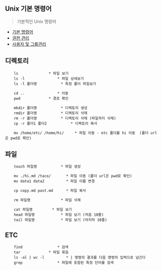 ## Unix 기본 명령어

> 기본적인 Unix 명령어 

- [기본 명령어](http://cailisin.tistory.com/entry/리눅스-Linux-유닉스-Unix-주요-기본-명령어)
- [권한 관리](http://cailisin.tistory.com/entry/유닉스-Unix-리눅스-Linux-권한-관리)
- [사용자 및 그룹관리](http://cailisin.tistory.com/entry/유닉스-Unix-리눅스-Linux-사용자-및-그룹-관리)

## 디렉토리

```
	ls				* 파일 보기
	ls -l				* 파일 상세보기
	ls -l 폴더명			* 특정 폴더 파일보기

	cd .. 				* 이동
	pwd				* 경로 확인

	mkdir 폴더명			* 디렉토리 생성
	rmdir 폴더명			* 디렉토리 삭제
	rm -r 폴더명 			* 디렉토리 삭제 (파일까지 삭제)
	cp -r 폴더1 폴더2			* 디렉토리 복사

	mv /home/etc/ /home/hi/		* 파일 이동 - etc 폴더를 hi 이동	 (폴더 url은 pwd로 확인)
```

## 파일

```
	touch 파일명			* 파일 생성

	mv ./hi.md /taco/		* 파일 이동 (폴더 url은 pwd로 확인)
	mv data1 data2			* 파일 이름 변경

	cp copy.md past.md		* 파일 복사 

	rm 파일명				* 파일 삭제

	cat 파일명			* 파일 보기
	head 파일명			* 파일 보기 (처음 10줄)
	tail 파일명			* 파일 보기 (마지막 10줄)
```


## ETC

```
	find				* 검색
	tar				* 파일 묶음
	ls -al | wc -l			* | 명령의 결과를 다음 명령의 입력으로 넘긴다
	grep				* 파일에 포함된 특정 단어를 검색
```
